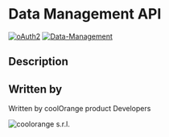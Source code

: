 # Data Management API

[![oAuth2](https://img.shields.io/badge/oAuth2-v1-green.svg)](http://developer-autodesk.github.io/)
[![Data-Management](https://img.shields.io/badge/Data%20Management-v1-green.svg)](http://developer-autodesk.github.io/)

## Description


## Written by
Written by coolOrange product Developers

![coolorange s.r.l.](http://coolorange.com/_layout/images/logo.png)